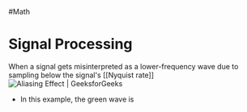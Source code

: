 #Math 
# Signal Processing
When a signal gets misinterpreted as a lower-frequency wave due to sampling below the signal's [[Nyquist rate]]
![Aliasing Effect | GeeksforGeeks](https://media.geeksforgeeks.org/wp-content/uploads/20240320152151/Untitled-Diagram---2024-03-20T152135550.webp)
* In this example, the green wave is 